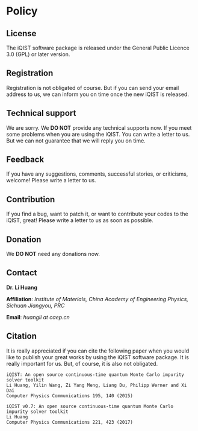 # Policy

## License

The iQIST software package is released under the General Public Licence 3.0 (GPL) or later version.

## Registration

Registration is not obligated of course. But if you can send your email address to us, we can inform you on time once the new iQIST is released.

## Technical support

We are sorry. We **DO NOT** provide any technical supports now. If you meet some problems when you are using the iQIST. You can write a letter to us. But we can not guarantee that we will reply you on time.

## Feedback

If you have any suggestions, comments, successful stories, or criticisms, welcome! Please write a letter to us.

## Contribution

If you find a bug, want to patch it, or want to contribute your codes to the iQIST, great! Please write a letter to us as soon as possible.

## Donation

We **DO NOT** need any donations now.

## Contact

**Dr. Li Huang**

**Affiliation**: *Institute of Materials, China Academy of Engineering Physics, Sichuan Jiangyou, PRC*

**Email**: *huangli at caep.cn*

## Citation

It is really appreciated if you can cite the following paper when you would like to publish your great works by using the iQIST software package. It is really important for us. But, of course, it is also not obligated.

```
iQIST: An open source continuous-time quantum Monte Carlo impurity solver toolkit
Li Huang, Yilin Wang, Zi Yang Meng, Liang Du, Philipp Werner and Xi Dai
Computer Physics Communications 195, 140 (2015)
```

```
iQIST v0.7: An open source continuous-time quantum Monte Carlo impurity solver toolkit
Li Huang
Computer Physics Communications 221, 423 (2017)
```
